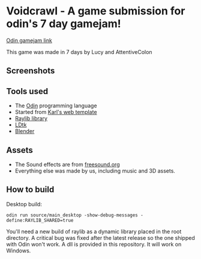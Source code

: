 # Voidcrawl - A game submission for odin's 7 day gamejam!

[Odin gamejam link](https://itch.io/jam/odin-7-day-jam)

This game was made in 7 days by Lucy and AttentiveColon

## Screenshots



## Tools used

- The [Odin](https://odin-lang.org/) programming language
- Started from [Karl's web template](https://github.com/karl-zylinski/odin-raylib-web)
- [Raylib library](https://www.raylib.com/)
- [LDtk](https://ldtk.io/)
- [Blender](https://www.blender.org/)

## Assets

- The Sound effects are from [freesound.org](https://freesound.org/)
- Everything else was made by us, including music and 3D assets.


## How to build

Desktop build:

`odin run source/main_desktop -show-debug-messages -define:RAYLIB_SHARED=true`

You'll need a new build of raylib as a dynamic library placed in the root directory. A critical bug was fixed after the latest release so the one shipped with Odin won't work. A dll is provided in this repository. It will work on Windows.
